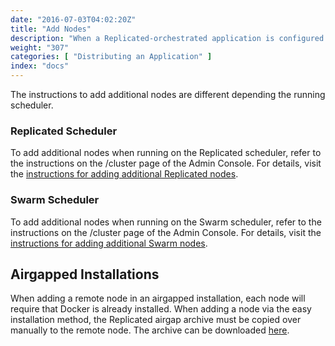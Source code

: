 ```yaml
---
date: "2016-07-03T04:02:20Z"
title: "Add Nodes"
description: "When a Replicated-orchestrated application is configured with a clustering strategy, additional nodes can be installed on remote instances to take part in the cluster."
weight: "307"
categories: [ "Distributing an Application" ]
index: "docs"
---
```


The instructions to add additional nodes are different depending the running scheduler.

### Replicated Scheduler
To add additional nodes when running on the Replicated scheduler, refer to the instructions on the /cluster page of the Admin Console. For details, visit the [instructions for adding additional Replicated nodes](/docs/distributing-an-application/add-nodes-replicated).

### Swarm Scheduler
To add additional nodes when running on the Swarm scheduler, refer to the instructions on the /cluster page of the Admin Console. For details, visit the [instructions for adding additional Swarm nodes](/docs/distributing-an-application/add-nodes-swarm).

## Airgapped Installations
When adding a remote node in an airgapped installation, each node will require that Docker is already installed. When adding a node via the easy installation method, the Replicated airgap archive must be copied over manually to the remote node. The archive can be downloaded [here](/docs/distributing-an-application/airgapped-installations/#install-replicated).